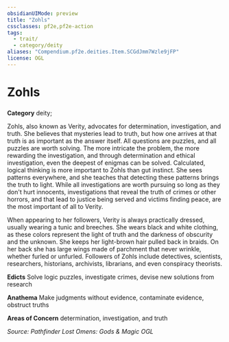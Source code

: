 ```yaml
---
obsidianUIMode: preview
title: "Zohls"
cssclasses: pf2e,pf2e-action
tags:
  - trait/
  - category/deity
aliases: "Compendium.pf2e.deities.Item.SCGdJmm7Wzle9jFP"
license: OGL
---
```

# Zohls

### 

**Category** deity; 




Zohls, also known as Verity, advocates for determination, investigation, and truth. She believes that mysteries lead to truth, but how one arrives at that truth is as important as the answer itself. All questions are puzzles, and all puzzles are worth solving. The more intricate the problem, the more rewarding the investigation, and through determination and ethical investigation, even the deepest of enigmas can be solved. Calculated, logical thinking is more important to Zohls than gut instinct. She sees patterns everywhere, and she teaches that detecting these patterns brings the truth to light. While all investigations are worth pursuing so long as they don't hurt innocents, investigations that reveal the truth of crimes or other horrors, and that lead to justice being served and victims finding peace, are the most important of all to Verity.

When appearing to her followers, Verity is always practically dressed, usually wearing a tunic and breeches. She wears black and white clothing, as these colors represent the light of truth and the darkness of obscurity and the unknown. She keeps her light-brown hair pulled back in braids. On her back she has large wings made of parchment that never wrinkle, whether furled or unfurled. Followers of Zohls include detectives, scientists, researchers, historians, archivists, librarians, and even conspiracy theorists.

**Edicts** Solve logic puzzles, investigate crimes, devise new solutions from research

**Anathema** Make judgments without evidence, contaminate evidence, obstruct truths

**Areas of Concern** determination, investigation, and truth

*Source: Pathfinder Lost Omens: Gods & Magic*
*OGL*